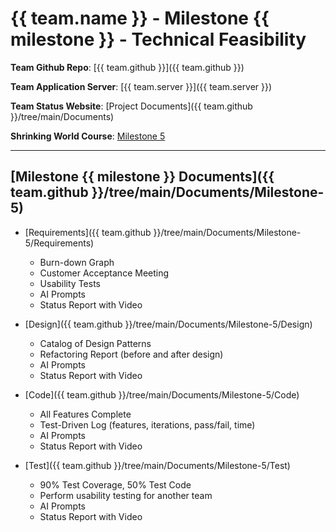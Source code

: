 # {{ team.name }} - Milestone {{ milestone }} - Technical Feasibility

**Team Github Repo**:  [{{ team.github }}]({{ team.github }})

**Team Application Server**:  [{{ team.server }}]({{ team.server }})

**Team Status Website**:  [Project Documents]({{ team.github }}/tree/main/Documents)

**Shrinking World Course**: [Milestone 5](https://shrinking-world.com/sweng/m5-Index.md)

---

## [Milestone {{ milestone }} Documents]({{ team.github }}/tree/main/Documents/Milestone-5)

* [Requirements]({{ team.github }}/tree/main/Documents/Milestone-5/Requirements) 
    * Burn-down Graph
    * Customer Acceptance Meeting
    * Usability Tests
    * AI Prompts
    * Status Report with Video

* [Design]({{ team.github }}/tree/main/Documents/Milestone-5/Design)
    * Catalog of Design Patterns
    * Refactoring Report (before and after design)
    * AI Prompts
    * Status Report with Video

* [Code]({{ team.github }}/tree/main/Documents/Milestone-5/Code)
    * All Features Complete
    * Test-Driven Log (features, iterations, pass/fail, time)
    * AI Prompts
    * Status Report with Video

* [Test]({{ team.github }}/tree/main/Documents/Milestone-5/Test)
    * 90% Test Coverage, 50% Test Code
    * Perform usability testing for another team
    * AI Prompts
    * Status Report with Video


